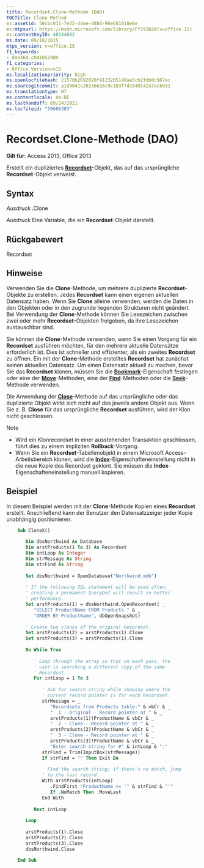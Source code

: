 ```yaml
---
title: Recordset.Clone-Methode (DAO)
TOCTitle: Clone Method
ms:assetid: 50cbc011-7e72-4dee-488d-96e681618e8e
ms:mtpsurl: https://msdn.microsoft.com/library/Ff193824(v=office.15)
ms:contentKeyID: 48544802
ms.date: 09/18/2015
mtps_version: v=office.15
f1_keywords:
- dao360.chm1052909
f1_categories:
- Office.Version=v15
ms.localizationpriority: high
ms.openlocfilehash: 21570b2692020f9123205148aa5cb2fdb0c967ac
ms.sourcegitcommit: a1d9041c20256616c9c183f7d1049142a7ac6991
ms.translationtype: HT
ms.contentlocale: de-DE
ms.lasthandoff: 09/24/2021
ms.locfileid: "59606303"
---
```

# <a name="recordsetclone-method-dao"></a>Recordset.Clone-Methode (DAO)

**Gilt für**: Access 2013, Office 2013

Erstellt ein dupliziertes **[Recordset](recordset-object-dao.md)**-Objekt, das auf das ursprüngliche **Recordset**-Objekt verweist.

## <a name="syntax"></a>Syntax

*Ausdruck* .Clone

*Ausdruck* Eine Variable, die ein **Recordset**-Objekt darstellt.

## <a name="return-value"></a>Rückgabewert

Recordset

## <a name="remarks"></a>Hinweise

Verwenden Sie die **Clone**-Methode, um mehrere duplizierte **Recordset**-Objekte zu erstellen. Jedes **Recordset** kann einen eigenen aktuellen Datensatz haben. Wenn Sie **Clone** alleine verwenden, werden die Daten in den Objekten oder in den zugrunde liegenden Strukturen nicht geändert. Bei Verwendung der **Clone**-Methode können Sie Lesezeichen zwischen zwei oder mehr **Recordset**-Objekten freigeben, da ihre Lesezeichen austauschbar sind.

Sie können die **Clone**-Methode verwenden, wenn Sie einen Vorgang für ein **Recordset** ausführen möchten, für den mehrere aktuelle Datensätze erforderlich ist. Dies ist schneller und effizienter, als ein zweites **Recordset** zu öffnen. Ein mit der **Clone**-Methode erstelltes **Recordset** hat zunächst keinen aktuellen Datensatz. Um einen Datensatz aktuell zu machen, bevor Sie das **Recordset** klonen, müssen Sie die **[Bookmark](recordset-bookmark-property-dao.md)**-Eigenschaft festlegen oder eine der **[Move](recordset-movefirst-method-dao.md)**-Methoden, eine der **[Find](recordset-findfirst-method-dao.md)**-Methoden oder die **[Seek](recordset-seek-method-dao.md)**-Methode verwenden.

Die Anwendung der **[Close](connection-close-method-dao.md)**-Methode auf das ursprüngliche oder das duplizierte Objekt wirkt sich nicht auf das jeweils andere Objekt aus. Wenn Sie z. B. **Close** für das ursprüngliche **Recordset** ausführen, wird der Klon nicht geschlossen.

> [!NOTE]
> - Wird ein Klonrecordset in einer ausstehenden Transaktion geschlossen, führt dies zu einem impliziten **Rollback**-Vorgang.
> - Wenn Sie ein **Recordset**-Tabellenobjekt in einem Microsoft Access-Arbeitsbereich klonen, wird die **[Index](recordset2-index-property-dao.md)**-Eigenschafteneinstellung nicht in die neue Kopie des Recordset geklont. Sie müssen die **Index**-Eigenschafteneinstellung manuell kopieren.

## <a name="example"></a>Beispiel

In diesem Beispiel werden mit der **Clone**-Methode Kopien eines **Recordset** erstellt. Anschließend kann der Benutzer den Datensatzzeiger jeder Kopie unabhängig positionieren.

```vb
    Sub CloneX() 
     
       Dim dbsNorthwind As Database 
       Dim arstProducts(1 To 3) As Recordset 
       Dim intLoop As Integer 
       Dim strMessage As String 
       Dim strFind As String 
     
       Set dbsNorthwind = OpenDatabase("Northwind.mdb") 
     
       ' If the following SQL statement will be used often,  
       ' creating a permanent QueryDef will result in better 
       ' performance. 
       Set arstProducts(1) = dbsNorthwind.OpenRecordset( _ 
          "SELECT ProductName FROM Products " & _ 
          "ORDER BY ProductName", dbOpenSnapshot) 
     
       ' Create two clones of the original Recordset. 
       Set arstProducts(2) = arstProducts(1).Clone 
       Set arstProducts(3) = arstProducts(1).Clone 
     
       Do While True 
     
          ' Loop through the array so that on each pass, the  
          ' user is searching a different copy of the same  
          ' Recordset. 
          For intLoop = 1 To 3 
     
             ' Ask for search string while showing where the 
             ' current record pointer is for each Recordset. 
             strMessage = _ 
                "Recordsets from Products table:" & vbCr & _ 
                "  1 - Original - Record pointer at " & _ 
                arstProducts(1)!ProductName & vbCr & _ 
                "  2 - Clone - Record pointer at " & _ 
                arstProducts(2)!ProductName & vbCr & _ 
                "  3 - Clone - Record pointer at " & _ 
                arstProducts(3)!ProductName & vbCr & _ 
                "Enter search string for #" & intLoop & ":" 
             strFind = Trim(InputBox(strMessage)) 
             If strFind = "" Then Exit Do 
     
             ' Find the search string; if there's no match, jump 
             ' to the last record. 
             With arstProducts(intLoop) 
                .FindFirst "ProductName >= '" & strFind & "'" 
                If .NoMatch Then .MoveLast 
             End With 
     
          Next intLoop 
     
       Loop 
     
       arstProducts(1).Close 
       arstProducts(2).Close 
       arstProducts(3).Close 
       dbsNorthwind.Close 
     
    End Sub
```
